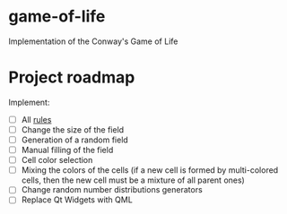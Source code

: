 # game-of-life
Implementation of the Conway's Game of Life

# Project roadmap
Implement:
- [ ] All [rules](https://en.wikipedia.org/wiki/Conway%27s_Game_of_Life#Rules)
- [ ] Change the size of the field
- [ ] Generation of a random field
- [ ] Manual filling of the field
- [ ] Cell color selection
- [ ] Mixing the colors of the cells (if a new cell is formed by multi-colored cells, then the new cell must be a mixture of all parent ones) 
- [ ] Change random number distributions generators
- [ ] Replace Qt Widgets with QML
